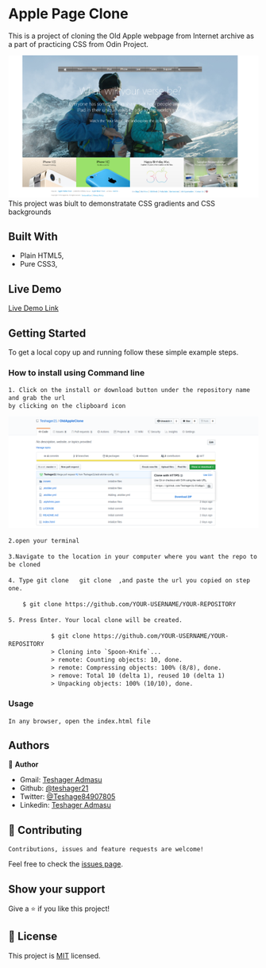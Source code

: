 # Apple Page Clone
 This is a project of cloning the Old Apple webpage from Internet archive as a part of practicing CSS from Odin Project.

![screenshot](./Assets/images/screenshot.png)
    This project was biult to demonstratate CSS gradients and CSS backgrounds

## Built With

- Plain HTML5,
- Pure CSS3,

## Live Demo

[Live Demo Link](https://rawcdn.githack.com/Teshager21/OldAppleClone/12ac4b704182f10071b3ed59a7230a5b0587f4af/index.html)

## Getting Started

To get a local copy up and running follow these simple example steps.

### How to install using Command line

    1. Click on the install or download button under the repository name and grab the url 
    by clicking on the clipboard icon

![Step-1](./Assets/images/howtoinstall.png)

    2.open your terminal

    3.Navigate to the location in your computer where you want the repo to be cloned

    4. Type git clone   git clone  ,and paste the url you copied on step one. 

        $ git clone https://github.com/YOUR-USERNAME/YOUR-REPOSITORY

    5. Press Enter. Your local clone will be created.

                $ git clone https://github.com/YOUR-USERNAME/YOUR-REPOSITORY
                > Cloning into `Spoon-Knife`...
                > remote: Counting objects: 10, done.
                > remote: Compressing objects: 100% (8/8), done.
                > remove: Total 10 (delta 1), reused 10 (delta 1)
                > Unpacking objects: 100% (10/10), done.

### Usage

    In any browser, open the index.html file


## Authors

👤 **Author**

- Gmail: [Teshager Admasu](mailto:teshager8922@gmail.com)
- Github: [@teshager21](https://github.com/teshager21)
- Twitter: [@Teshage84907805](https://twitter.com/Teshage84907805)
- Linkedin: [Teshager Admasu](https://www.linkedin.com/in/teshager-admasu-0000011a2/)

## 🤝 Contributing

    Contributions, issues and feature requests are welcome!

Feel free to check the [issues page](https://github.com/Teshager21/OldAppleClone/issues).

## Show your support

Give a ⭐️ if you like this project!

## 📝 License

This project is [MIT](lic.url) licensed.